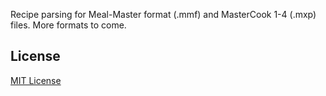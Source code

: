 Recipe parsing for Meal-Master format (.mmf) and MasterCook 1-4 (.mxp) files. More formats to come.

## License

[MIT License](./LICENSE)
